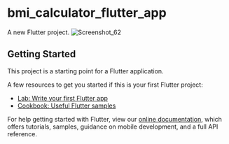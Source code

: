 # bmi_calculator_flutter_app

A new Flutter project.
![Screenshot_62](https://user-images.githubusercontent.com/44191960/166092517-a575b187-865a-4b48-88b3-afeeebad634f.png)


## Getting Started

This project is a starting point for a Flutter application.

A few resources to get you started if this is your first Flutter project:

- [Lab: Write your first Flutter app](https://flutter.dev/docs/get-started/codelab)
- [Cookbook: Useful Flutter samples](https://flutter.dev/docs/cookbook)

For help getting started with Flutter, view our
[online documentation](https://flutter.dev/docs), which offers tutorials,
samples, guidance on mobile development, and a full API reference.
